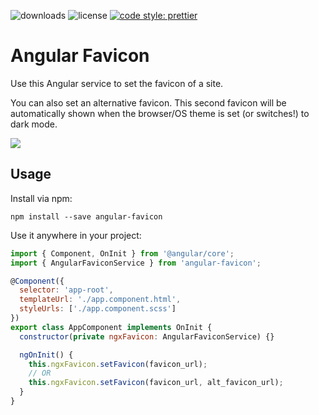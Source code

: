 ![downloads](https://img.shields.io/npm/dt/angular-favicon?style=flat-square)
![license](https://img.shields.io/npm/l/angular-favicon?style=flat-square)
[![code style: prettier](https://img.shields.io/badge/code_style-prettier-ff69b4.svg?style=flat-square)](https://github.com/prettier/prettier)

# Angular Favicon

Use this Angular service to set the favicon of a site. 

You can also set an alternative favicon. This second favicon will be automatically shown when the browser/OS theme is set (or switches!) to dark mode.

![](favicon-demo.gif)

## Usage

Install via npm:
```shell
npm install --save angular-favicon
```

Use it anywhere in your project:
```js
import { Component, OnInit } from '@angular/core';
import { AngularFaviconService } from 'angular-favicon';

@Component({
  selector: 'app-root',
  templateUrl: './app.component.html',
  styleUrls: ['./app.component.scss']
})
export class AppComponent implements OnInit {
  constructor(private ngxFavicon: AngularFaviconService) {}

  ngOnInit() {
    this.ngxFavicon.setFavicon(favicon_url);
    // OR 
    this.ngxFavicon.setFavicon(favicon_url, alt_favicon_url);
  }
}

```
